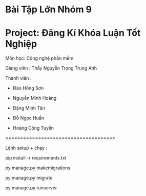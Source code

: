 Bài Tập Lớn Nhóm 9
=====================================

Project: Đăng Kí Khóa Luận Tốt Nghiệp
=====================================

Môn học: Công nghệ phần mềm

Giảng viên : Thầy Nguyễn Trọng Trung Anh

Thành viên :

- Đào Hồng Sơn

- Nguyễn Minh Hoàng

- Đặng Minh Tân

- Đỗ Ngọc Huấn

- Hoàng Công Tuyền

=====================================

Lệnh setup + chạy : 

pip install -r requirements.txt

py manage.py makemigrations

py manage.py migrate

py manage.py runserver

